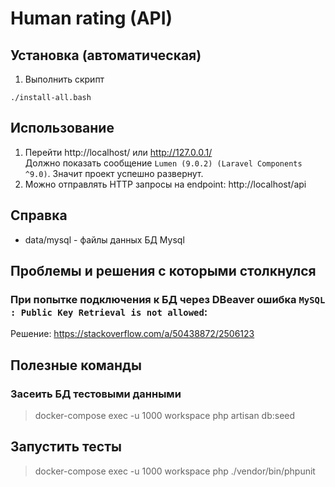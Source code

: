 # Human rating (API)

## Установка (автоматическая)
1. Выполнить скрипт
```
./install-all.bash
```

[//]: # (## Установка &#40;ручная&#41;)

[//]: # ()
[//]: # (1. Установить git submodule)

[//]: # (```)

[//]: # (git submodule update --init --recursive)

[//]: # (cp laradock.env laradock/.env)

[//]: # (```)

[//]: # (2. Развернуть docker среду &#40;среда будет собираться долго. нужно набраться терпения&#41;)

[//]: # (```)

[//]: # (cd laradock)

[//]: # (cp .env.example .env)

[//]: # (sudo ./up.bash)

[//]: # ()
[//]: # (# установить зависимости)

[//]: # (sudo ./composer-install.bash)

[//]: # (# развернуть БД миграции  )

[//]: # (sudo ./migrate.bash)

[//]: # (```)

[//]: # (3. Перейти на http://localhost и увидеть `Lumen &#40;9.0.2&#41; &#40;Laravel Components ^9.0&#41;`)

## Использование

1. Перейти http://localhost/ или http://127.0.0.1/ <br>
    Должно показать сообщение `Lumen (9.0.2) (Laravel Components ^9.0)`. 
   Значит проект успешно развернут.
2. Можно отправлять HTTP запросы на endpoint: http://localhost/api

## Справка

* data/mysql - файлы данных БД Mysql

## Проблемы и решения с которыми столкнулся

### При попытке подключения к БД через DBeaver ошибка `MySQL : Public Key Retrieval is not allowed`:<br>
Решение: https://stackoverflow.com/a/50438872/2506123

## Полезные команды

### Засеить БД тестовыми данными
> docker-compose exec -u 1000 workspace php artisan db:seed

## Запустить тесты
> docker-compose exec -u 1000 workspace php ./vendor/bin/phpunit